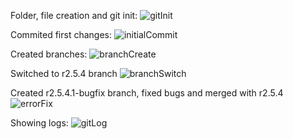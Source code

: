 Folder, file creation and git init:
![gitInit](https://github.com/user-attachments/assets/885e0831-4ed4-416c-bcf5-0d373776f907)

Commited first changes:
![initialCommit](https://github.com/user-attachments/assets/7d94cdb4-1cc4-4f8a-9988-2187067c2723)

Created branches:
![branchCreate](https://github.com/user-attachments/assets/e35327b0-86b8-4045-a28b-5343839a37b8)

Switched to r2.5.4 branch
![branchSwitch](https://github.com/user-attachments/assets/2355cd60-5fb3-4648-9c80-ee9dae29f933)

Created r2.5.4.1-bugfix branch, fixed bugs and merged with r2.5.4
![errorFix](https://github.com/user-attachments/assets/5b538a92-0113-4a94-968a-bd7624958157)

Showing logs:
![gitLog](https://github.com/user-attachments/assets/a783e8b8-b760-4e52-928d-7f7ced495fcc)
